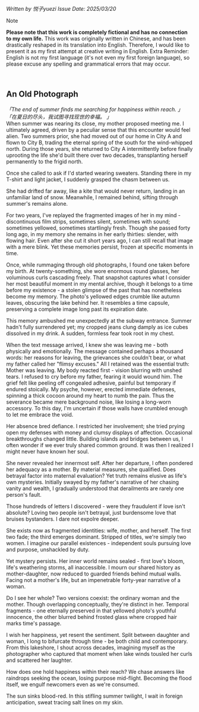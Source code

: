 _Written by 悦子yuezi
Issue Date: 2025/03/20_
<br/>

> [!NOTE]
> **Please note that this work is completely fictional and has no connection to my own life.**
> This work was originally written in Chinese, and has been drastically reshaped in its translation into English. Therefore, I would like to present it as my first attempt at creative writing in English.
> Extra Reminder: English is not my first language (it's not even my first foreign language), so please excuse any spelling and grammatical errors that may occur.
<br/>


## An Old Photograph
_「The end of summer finds me searching for happiness within reach. 」
「在夏日的尽头，我试图寻找现世的幸福。 」_
<br/>
When summer was nearing its close, my mother proposed meeting me. I ultimately agreed, driven by a peculiar sense that this encounter would feel alien. Two summers prior, she had moved out of our home in City A and flown to City B, trading the eternal spring of the south for the wind-whipped north. During those years, she returned to City A intermittently before finally uprooting the life she'd built there over two decades, transplanting herself permanently to the frigid north.

Once she called to ask if I'd started wearing sweaters. Standing there in my T-shirt and light jacket, I suddenly grasped the chasm between us.

She had drifted far away, like a kite that would never return, landing in an unfamiliar land of snow. Meanwhile, I remained behind, sifting through summer's remains alone.

For two years, I've replayed the fragmented images of her in my mind - discontinuous film strips, sometimes silent, sometimes with sound; sometimes yellowed, sometimes startlingly fresh. Though she passed forty long ago, in my memory she remains in her early thirties: slender, with flowing hair. Even after she cut it short years ago, I can still recall that image with a mere blink. Yet these memories persist, frozen at specific moments in time.

Once, while rummaging through old photographs, I found one taken before my birth. At twenty-something, she wore enormous round glasses, her voluminous curls cascading freely. That snapshot captures what I consider her most beautiful moment in my mental archive, though it belongs to a time before my existence - a stolen glimpse of the past that has nonetheless become my memory. The photo's yellowed edges crumble like autumn leaves, obscuring the lake behind her. It resembles a time capsule, preserving a complete image long past its expiration date.

This memory ambushed me unexpectedly at the subway entrance. Summer hadn't fully surrendered yet; my cropped jeans clung damply as ice cubes dissolved in my drink. A sudden, formless fear took root in my chest.

When the text message arrived, I knew she was leaving me - both physically and emotionally. The message contained perhaps a thousand words: her reasons for leaving, the grievances she couldn't bear, or what my father called her "flimsy excuses." All I retained was the essential truth: Mother was leaving. My body reacted first - vision blurring with unshed tears. I refused to cry before my father, fearing it would wound him. The grief felt like peeling off congealed adhesive, painful but temporary if endured stoically. My psyche, however, erected immediate defenses, spinning a thick cocoon around my heart to numb the pain. Thus the severance became mere background noise, like losing a long-worn accessory. To this day, I'm uncertain if those walls have crumbled enough to let me embrace the void.

Her absence bred defiance. I restricted her involvement; she tried prying open my defenses with money and clumsy displays of affection. Occasional breakthroughs changed little. Building islands and bridges between us, I often wonder if we ever truly shared common ground. It was then I realized I might never have known her soul.

She never revealed her innermost self. After her departure, I often pondered her adequacy as a mother. By material measures, she qualified. Does betrayal factor into maternal evaluation? Yet truth remains elusive as life's own mysteries. Initially swayed by my father's narrative of her chasing vanity and wealth, I gradually understood that derailments are rarely one person's fault.

Those hundreds of letters I discovered - were they fraudulent if love isn't absolute? Loving two people isn't betrayal, just burdensome love that bruises bystanders. I dare not expolre deeper.

She exists now as fragmented identities: wife, mother, and herself. The first two fade; the third emerges dominant. Stripped of titles, we're simply two women. I imagine our parallel existences - independent souls pursuing love and purpose, unshackled by duty.

Yet mystery persists. Her inner world remains sealed - first love's bloom, life's weathering storms, all inaccessible. I mourn our shared history as mother-daughter, now reduced to guarded friends behind mutual walls. Facing not a mother's life, but an impenetrable forty-year narrative of a woman.

Do I see her whole? Two versions coexist: the ordinary woman and the mother. Though overlapping conceptually, they're distinct in her. Temporal fragments - one eternally preserved in that yellowed photo's youthful innocence, the other blurred behind frosted glass where cropped hair marks time's passage.

I wish her happiness, yet resent the sentiment. Split between daughter and woman, I long to bifurcate through time - be both child and contemporary. From this lakeshore, I shout across decades, imagining myself as the photographer who captured that moment when lake winds tousled her curls and scattered her laughter.

How does one hold happiness within their reach? We chase answers like raindrops seeking the ocean, losing purpose mid-flight. Becoming the flood itself, we engulf newcomers even as we're consumed.

The sun sinks blood-red. In this stifling summer twilight, I wait in foreign anticipation, sweat tracing salt lines on my skin.